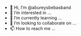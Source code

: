 - 👋 Hi, I’m @abureysbebasband
- 👀 I’m interested in ...
- 🌱 I’m currently learning ...
- 💞️ I’m looking to collaborate on ...
- 📫 How to reach me ...

<!---
abureysbebasband/abureysbebasband is a ✨ special ✨ repository because its `README.md` (this file) appears on your GitHub profile.
You can click the Preview link to take a look at your changes.
--->
